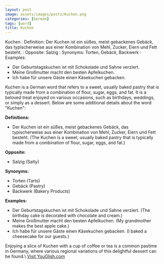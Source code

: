 ```yaml
---
layout: post
image: assets/images/posts/Kuchen.png
categories: [German]
tags: [word]
title: Kuchen
---
```


Kuchen
: Definition: Der Kuchen ist ein süßes, meist gebackenes Gebäck, das typischerweise aus einer Kombination von Mehl, Zucker, Eiern und Fett besteht.
: Opposite: Salzig
: Synonyms: Torten, Gebäck, Backwerk
: Examples:
  - Der Geburtstagskuchen ist mit Schokolade und Sahne verziert.
  - Meine Großmutter macht den besten Apfelkuchen.
  - Ich habe für unsere Gäste einen Käsekuchen gebacken.

Kuchen is a German word that refers to a sweet, usually baked pastry that is typically made from a combination of flour, sugar, eggs, and fat. It is a beloved treat enjoyed on various occasions, such as birthdays, weddings, or simply as a dessert. Below are some additional details about the word "Kuchen":

**Definitions:**
- Der Kuchen ist ein süßes, meist gebackenes Gebäck, das typischerweise aus einer Kombination von Mehl, Zucker, Eiern und Fett besteht. (The Kuchen is a sweet, usually baked pastry that is typically made from a combination of flour, sugar, eggs, and fat.)

**Opposite:**
- Salzig (Salty)

**Synonyms:**
- Torten (Tarts)
- Gebäck (Pastry)
- Backwerk (Bakery Products)

**Examples:**
- Der Geburtstagskuchen ist mit Schokolade und Sahne verziert. (The birthday cake is decorated with chocolate and cream.)
- Meine Großmutter macht den besten Apfelkuchen. (My grandmother makes the best apple cake.)
- Ich habe für unsere Gäste einen Käsekuchen gebacken. (I baked a cheesecake for our guests.)

Enjoying a slice of Kuchen with a cup of coffee or tea is a common pastime in Germany, where various regional variations of this delightful dessert can be found.\ <a id="yg-widget-0" class="youglish-widget" data-query="Kuchen" data-lang="german" data-components="8412" data-auto-start="0" data-bkg-color="theme_light" data-title="How%20to%20pronounce%20Kuchen%20in%20German"  rel="nofollow" href="https://youglish.com">Visit YouGlish.com</a><script async src="https://youglish.com/public/emb/widget.js" charset="utf-8"></script>